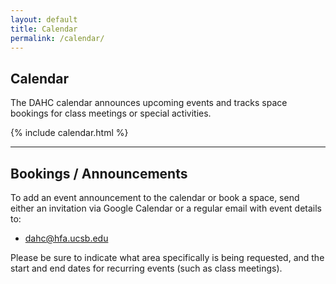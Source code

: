 ```yaml
---
layout: default
title: Calendar
permalink: /calendar/
---
```


## Calendar

The DAHC calendar announces upcoming events and tracks space bookings for class meetings or special activities.

{% include calendar.html %}

----------

## Bookings / Announcements

To add an event announcement to the calendar or book a space, send either an invitation via Google Calendar or a regular email with event details to:

-  [dahc@hfa.ucsb.edu]()

Please be sure to indicate what area specifically is being requested, and the start and end dates for recurring events (such as class meetings).

